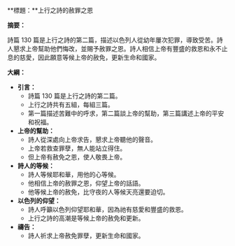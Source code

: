 **標題：**上行之詩的赦罪之恩

**摘要：**

詩篇 130 篇是上行之詩的第二篇，描述以色列人從幼年屢次犯罪，導致受苦。詩人懇求上帝幫助他們悔改，並賜予赦罪之恩。詩人相信上帝有豐盛的救恩和永不止息的慈愛，因此願意等候上帝的赦免，更新生命和國家。

**大綱：**

* **引言：**
    * 詩篇 130 篇是上行之詩的第二篇。
    * 上行之詩共有五組，每組三篇。
    * 第一篇描述苦難中的呼求，第二篇談上帝的幫助，第三篇講述上帝的平安和祝福。
* **上帝的幫助：**
    * 詩人從深處向上帝求告，懇求上帝聽他的聲音。
    * 上帝若救查罪孽，無人能站立得住。
    * 但上帝有赦免之恩，使人敬畏上帝。
* **詩人的等候：**
    * 詩人等候耶和華，用他的心等候。
    * 他相信上帝的赦罪之恩，仰望上帝的話語。
    * 他等候上帝的赦免，比守夜的人等候天亮還要迫切。
* **以色列的仰望：**
    * 詩人呼籲以色列仰望耶和華，因為祂有慈愛和豐盛的救恩。
    * 上行之詩的高潮是等候上帝的赦免和更新。
* **禱告：**
    * 詩人祈求上帝赦免罪孽，更新生命和國家。